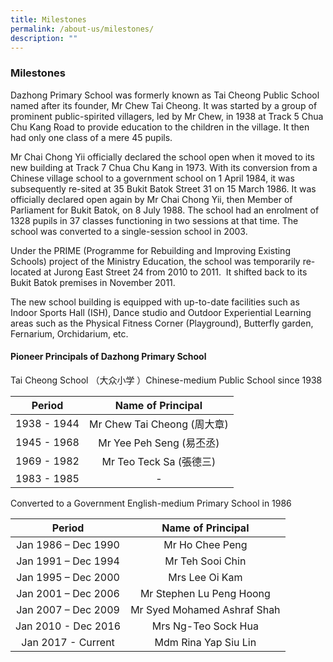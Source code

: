 ```yaml
---
title: Milestones
permalink: /about-us/milestones/
description: ""
---
```

### Milestones

Dazhong Primary School was formerly known as Tai Cheong Public School named after its founder, Mr Chew Tai Cheong. It was started by a group of prominent public-spirited villagers, led by Mr Chew, in 1938 at Track 5 Chua Chu Kang Road to provide education to the children in the village. It then had only one class of a mere 45 pupils.

  

Mr Chai Chong Yii officially declared the school open when it moved to its new building at Track 7 Chua Chu Kang in 1973. With its conversion from a Chinese village school to a government school on 1 April 1984, it was subsequently re-sited at 35 Bukit Batok Street 31 on 15 March 1986. It was officially declared open again by Mr Chai Chong Yii, then Member of Parliament for Bukit Batok, on 8 July 1988. The school had an enrolment of 1328 pupils in 37 classes functioning in two sessions at that time. The school was converted to a single-session school in 2003.

  

Under the PRIME (Programme for Rebuilding and Improving Existing Schools) project of the Ministry Education, the school was temporarily re-located at Jurong East Street 24 from 2010 to 2011.  It shifted back to its Bukit Batok premises in November 2011.

  

The new school building is equipped with up-to-date facilities such as Indoor Sports Hall (ISH), Dance studio and Outdoor Experiential Learning areas such as the Physical Fitness Corner (Playground), Butterfly garden, Fernarium, Orchidarium, etc.

#### Pioneer Principals of Dazhong Primary School

Tai Cheong School （大众小学 ）Chinese-medium Public School since 1938

| Period 	| Name of Principal 	|
|:---:	|:---:	|
| 1938 - 1944 	| Mr Chew Tai Cheong (周大章) 	|
| 1945 - 1968 	| Mr Yee Peh Seng (易丕丞) 	|
| 1969 - 1982 	| Mr Teo Teck Sa (張德三) 	|
| 1983 - 1985 	| - 	|

Converted to a Government English-medium Primary School in 1986

| Period 	| Name of Principal 	|
|:---:	|:---:	|
| Jan 1986 – Dec 1990 	| Mr Ho Chee Peng 	|
| Jan 1991 – Dec 1994 	| Mr Teh Sooi Chin 	|
| Jan 1995 – Dec 2000 	| Mrs Lee Oi Kam 	|
| Jan 2001 – Dec 2006 	| Mr Stephen Lu Peng Hoong 	|
| Jan 2007 – Dec 2009 	| Mr Syed Mohamed Ashraf Shah 	|
| Jan 2010 - Dec 2016 	| Mrs Ng-Teo Sock Hua 	|
| Jan 2017  - Current 	| Mdm Rina Yap Siu Lin 	|
